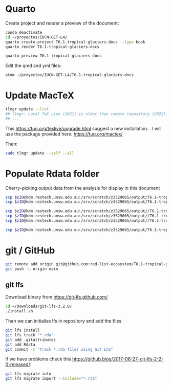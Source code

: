 # Quarto

Create project and render a preview of the document:

```sh
conda deactivate
cd ~/proyectos/IUCN-GET-L4/
quarto create-project T6.1-tropical-glaciers-docs --type book
quarto render T6.1-tropical-glaciers-docs

quarto preview T6.1-tropical-glaciers-docs
```




Edit the qmd and yml files:
```sh
atom ~/proyectos/IUCN-GET-L4/T6.1-tropical-glaciers-docs
```

# Update MacTeX

```sh
tlmgr update --list
## tlmgr: Local TeX Live (2021) is older than remote repository (2022).
## ...
```

This https://tug.org/texlive/upgrade.html suggest a new installation... I will use the package provided here: https://tug.org/mactex/

Then:

```sh
sudo tlmgr update --self --all
```


# Populate Rdata folder

Cherry-picking output data from the analysis for display in this document

```sh
scp $zID@kdm.restech.unsw.edu.au:/srv/scratch/z3529065/output/T6.1-tropical-glaciers/OUTPUT/bioclim-data-groups.rda Rdata/
scp $zID@kdm.restech.unsw.edu.au:/srv/scratch/z3529065/output/T6.1-tropical-glaciers/OUTPUT/assessment-data-Cordillera-de-Merida.rda Rdata

scp $zID@kdm.restech.unsw.edu.au:/srv/scratch/z3529065/output//T6.1-tropical-glaciers/OUTPUT/Group-29/modis-LST-and-CHIRPS.rda Rdata
scp $zID@kdm.restech.unsw.edu.au:/srv/scratch/z3529065/output//T6.1-tropical-glaciers/OUTPUT/Group-29/RS-at-climate-station.rda Rdata
scp $zID@kdm.restech.unsw.edu.au:/srv/scratch/z3529065/output//T6.1-tropical-glaciers/OUTPUT/gbm-model-Cordillera-de-Merida Rdata

scp $zID@kdm.restech.unsw.edu.au:/srv/scratch/z3529065/output/T6.1-tropical-glaciers/OUTPUT/trop-glacier-classified.rda Rdata/

```

# git / GitHub

```sh
git remote add origin git@github.com:red-list-ecosystem/T6.1-tropical-glaciers-docs.git
git push -u origin main
```

## git lfs

Download binary from https://git-lfs.github.com/
```sh
cd ~/Downloads/git-lfs-3.2.0/
./install.sh
```

Then we can initialise lfs in repository and add the files
```sh
git lfs install
git lfs track "*.rda"
git add .gitattributes
git add Rdata
git commit -m "track *.rda files using Git LFS"
```

If we have problems check this https://github.blog/2017-06-27-git-lfs-2-2-0-released/:
```sh
git lfs migrate info
git lfs migrate import --include="*.rda"
```
